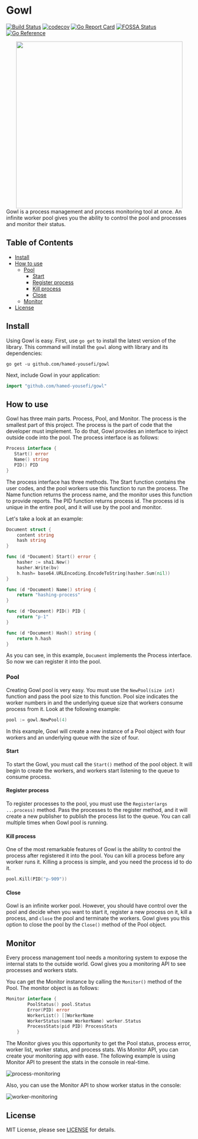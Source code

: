 # Gowl
[![Build Status](https://travis-ci.com/hamed-yousefi/gowl.svg?branch=master)](https://travis-ci.com/hamed-yousefi/gowl)
[![codecov](https://codecov.io/gh/hamed-yousefi/gowl/branch/master/graph/badge.svg?token=1TYYX8IBR0)](https://codecov.io/gh/hamed-yousefi/gowl)
[![Go Report Card](https://goreportcard.com/badge/github.com/hamed-yousefi/gowl)](https://goreportcard.com/report/github.com/hamed-yousefi/gowl)
[![FOSSA Status](https://app.fossa.com/api/projects/custom%2B24403%2Fgithub.com%2Fhamed-yousefi%2Fgowl.svg?type=shield)](https://app.fossa.com/projects/custom%2B24403%2Fgithub.com%2Fhamed-yousefi%2Fgowl?ref=badge_shield)
[![Go Reference](https://pkg.go.dev/badge/github.com/hamed-yousefi/gowl.svg)](https://pkg.go.dev/github.com/hamed-yousefi/gowl)
<div  align="center"><img src="https://github.com/hamed-yousefi/gowl/blob/master/docs/images/process-pool.png" width="450" ></div>
Gowl is a process management and process monitoring tool at once.
An infinite worker pool gives you the ability to control the pool and processes
and monitor their status.

## Table of Contents

* [Install](#Install)
* [How to use](#How-to-use)
  * [Pool](#Pooling)
    * [Start](#Start)
    * [Register process](#Register-process)
    * [Kill process](#Kill-process)
    * [Close](#Close)
  * [Monitor](#Monitor)
* [License](#License)

## Install
Using Gowl is easy. First, use `go get` to install the latest version of the library.
This command will install the `gowl` along with library and its dependencies:
```shell
go get -u github.com/hamed-yousefi/gowl
```
Next, include Gowl in your application:
```go
import "github.com/hamed-yousefi/gowl"
```

## How to use
Gowl has three main parts. Process, Pool, and Monitor. The process is the 
smallest part of this project. The process is the part of code that the
developer must implement. To do that, Gowl provides an interface to inject
outside code into the pool. The process interface is as follows:

```go
Process interface {
   Start() error
   Name() string
   PID() PID
}
```

The process interface has three methods. The Start function contains the
user codes, and the pool workers use this function to run the process. 
The Name function returns the process name, and the monitor uses this
function to provide reports. The PID function returns process id. The 
process id is unique in the entire pool, and it will use by the pool and
monitor.

Let's take a look at an example:
```go
Document struct {
	content string
	hash string
}

func (d *Document) Start() error {
    hasher := sha1.New()
    hasher.Write(bv)
    h.hash= base64.URLEncoding.EncodeToString(hasher.Sum(nil))
}

func (d *Document) Name() string {
    return "hashing-process"
}

func (d *Document) PID() PID {
    return "p-1"
}

func (d *Document) Hash() string {
	return h.hash
}
```

As you can see, in this example, `Document` implements the Process interface.
So now we can register it into the pool.

### Pool
Creating Gowl pool is very easy. You must use the `NewPool(size int)`
function and pass the pool size to this function. Pool size indicates
the worker numbers in and the underlying queue size that workers consume
process from it. Look at the following example:

```go
pool := gowl.NewPool(4)
```
In this example, Gowl will create a new instance of a Pool object with four workers
and an underlying queue with the size of four.

#### Start

To start the Gowl, you must call the `Start()` method of the pool
object. It will begin to create the workers, and workers start listening
to the queue to consume process.

#### Register process

To register processes to the pool, you must use the `Register(args ...process)`
method. Pass the processes to the register method, and it will create a
new publisher to publish the process list to the queue. You can call multiple
times when Gowl pool is running.

#### Kill process

One of the most remarkable features of Gowl is the ability to control the
process after registered it into the pool. You can kill a process before
any worker runs it. Killing a process is simple, and you need the process
id to do it.

```go
pool.Kill(PID("p-909"))
```

#### Close

Gowl is an infinite worker pool. However, you should have control over
the pool and decide when you want to start it, register a new process on
it, kill a process, and `close` the pool and terminate the workers. Gowl
gives you this option to close the pool by the `Close()` method of the
Pool object.

## Monitor

Every process management tool needs a monitoring system to expose the 
internal stats to the outside world. Gowl gives you a monitoring API
to see processes and workers stats.

You can get the Monitor instance by calling the `Monitor()` method of
the Pool. The monitor object is as follows:

```go
Monitor interface {
		PoolStatus() pool.Status
		Error(PID) error
		WorkerList() []WorkerName
		WorkerStatus(name WorkerName) worker.Status
		ProcessStats(pid PID) ProcessStats
	}
```

The Monitor gives you this opportunity to get the Pool status, process 
error, worker list, worker status, and process stats. Wis Monitor API, 
you can create your monitoring app with ease. The following example is 
using Monitor API to present the stats in the console in real-time.

![process-monitoring](https://github.com/hamed-yousefi/gowl/blob/master/docs/images/process-monitoring.gif)

Also, you can use the Monitor API to show worker status in the console:

![worker-monitoring](https://github.com/hamed-yousefi/gowl/blob/master/docs/images/worker-monitoring.gif)

## License

MIT License, please see [LICENSE](https://github.com/hamed-yousefi/gowl/blob/master/LICENSE) for details.